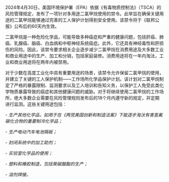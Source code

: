 2024年4月30日，美国环境保护署（EPA）依据《有毒物质控制法》（TSCA）的风险管理规定，发布了一项针对多用途二氯甲烷使用的禁令。此举旨在确保关键用途的二氯甲烷能够通过完善的工人保护计划得到安全使用。该禁令将于《联邦公报》公布后的60天内生效。

二氯甲烷是一种危险化学品，可能导致多种癌症和严重的健康问题，包括肝癌、肺癌、乳腺癌、脑癌、白血病和中枢神经系统癌症。此外，它还具有神经毒性和肝损伤的风险。因此，该禁令要求相关企业逐步减少二氯甲烷在消费用途及大多数工业和商业用途中的生产、加工和分销，包括家庭装修。消费用途将在一年内淘汰，工业和商业用途将在两年内被禁用。

对于少数在高度工业化中具有重要用途的场景，该禁令允许保留二氯甲烷的使用，并建立了关键的工人保护机制——工作场所化学品保护计划。该计划对二氯甲烷制定了严格的暴露限制、监测要求以及工人培训和告知义务，以保护工人免受此类化学物质暴露导致的癌症和其他健康问题的威胁。对于将继续使用二氯甲烷的工作场所，绝大多数企业需要在风险管理规则发布后的18个月内遵守新的规定，并定期进行监测。这些关键用途包括：

_- 生产其他化学品，如用于在《两党美国创新和制造法案》下能逐步淘汰有害氢氟碳化合物的重要制冷化学品；_

_- 生产电动汽车电池隔板；_

_- 封闭系统中的加工助剂；_

_- 实验室化学品的使用；_

_- 塑料和橡胶制造，包括聚碳酸酯的生产；_

_- 溶剂焊接。_